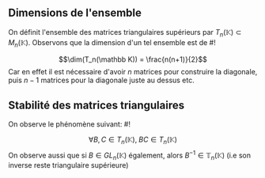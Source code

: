 ## Dimensions de l'ensemble
On définit l'ensemble des matrices triangulaires supérieurs par $T_n(\mathbb K) \subset M_n(\mathbb K)$.
Observons que la dimension d'un tel ensemble est de #!

$$\dim(T_n(\mathbb K)) = \frac{n(n+1)}{2}$$
Car en effet il est nécessaire d'avoir $n$ matrices pour construire la diagonale, puis $n-1$ matrices pour la diagonale juste au dessus etc.

## Stabilité des matrices triangulaires
On observe le phénomène suivant: #!

$$\forall B,C \in T_n(\mathbb K), \; BC \in T_n(\mathbb K)$$
On observe aussi que si $B \in GL_n(\mathbb K)$ également, alors $B^{-1} \in \mathbb T_n(\mathbb K)$ (i.e son inverse reste triangulaire supérieure)